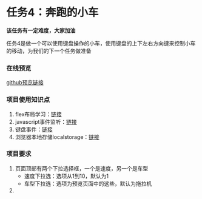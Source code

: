 # 任务4：奔跑的小车
**该任务有一定难度，大家加油**

任务4是做一个可以使用键盘操作的小车，使用键盘的上下左右方向键来控制小车的移动，为我们的下一个任务做准备

### 在线预览
[github预览链接](https://erdong-fe.github.io/FeProject2Dong/01.JavaScript/04.MovingCar/demo.html)

### 项目使用知识点
1. flex布局学习：[链接](https://zhuanlan.zhihu.com/p/25303493)
2. javascript事件监听：[链接](https://developer.mozilla.org/zh-CN/docs/Web/API/EventTarget/addEventListener)
3. 键盘事件：[链接](https://developer.mozilla.org/zh-CN/docs/Web/API/KeyboardEvent)
4. 浏览器本地存储localstorage：[链接](https://developer.mozilla.org/zh-CN/docs/Web/API/Window/localStorage)

### 项目要求
1. 页面顶部有两个下拉选择框，一个是速度，另一个是车型
    - 速度下拉选：选项从1到10，默认为1
    - 车型下拉选：选项为预览页面中的这些，默认为拖拉机
2. 